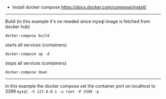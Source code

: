 
* Install docker compose https://docs.docker.com/compose/install/

---

Build (in this example it's no needed since mysql image is fetched from docker hub) 

`docker-compose build`


 starts all services (containers)

`docker-compose up -d`

 stops all services (containers)
	
`docker-compose down`


---
In this example the docker compose set the container port on localhost to 3399
`mysql -h 127.0.0.1 -u root -P 3399 -p`
